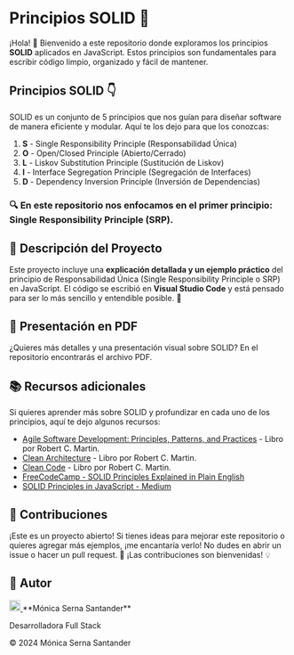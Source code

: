 # Principios SOLID 🚀

¡Hola! 👋 Bienvenido a este repositorio donde exploramos los principios **SOLID** aplicados en JavaScript. Estos principios son fundamentales para escribir código limpio, organizado y fácil de mantener.


## Principios SOLID 👇

SOLID es un conjunto de 5 principios que nos guían para diseñar software de manera eficiente y modular. Aquí te los dejo para que los conozcas:

1. **S** - Single Responsibility Principle (Responsabilidad Única)
2. **O** - Open/Closed Principle (Abierto/Cerrado)
3. **L** - Liskov Substitution Principle (Sustitución de Liskov)
4. **I** - Interface Segregation Principle (Segregación de Interfaces)
5. **D** - Dependency Inversion Principle (Inversión de Dependencias)

### 🔍 En este repositorio nos enfocamos en el primer principio: **Single Responsibility Principle (SRP)**.


## 📄 Descripción del Proyecto

Este proyecto incluye una **explicación detallada y un ejemplo práctico** del principio de Responsabilidad Única (Single Responsibility Principle o SRP) en JavaScript. 
El código se escribió en **Visual Studio Code** y está pensado para ser lo más sencillo y entendible posible. 🌱

## 📂 Presentación en PDF
¿Quieres más detalles y una presentación visual sobre SOLID? En el repositorio encontrarás el archivo PDF.

## 📚 Recursos adicionales
Si quieres aprender más sobre SOLID y profundizar en cada uno de los principios, aquí te dejo algunos recursos:

- [Agile Software Development: Principles, Patterns, and Practices](https://www.amazon.com/dp/0135974445) - Libro por Robert C. Martin.
- [Clean Architecture](https://www.amazon.com/dp/0134494164) - Libro por Robert C. Martin.
- [Clean Code](https://www.amazon.com/dp/0132350882) - Libro por Robert C. Martin.
- [FreeCodeCamp - SOLID Principles Explained in Plain English](https://www.freecodecamp.org/news/javascript-solid-principles-explained-in-plain-english/)
- [SOLID Principles in JavaScript - Medium](https://medium.com/@cramirez92/s-o-l-i-d-the-first-5-priciples-of-object-oriented-design-with-javascript-790f6ac9b9fa)

## 🤝 Contribuciones
¡Este es un proyecto abierto! Si tienes ideas para mejorar este repositorio o quieres agregar más ejemplos, ¡me encantaría verlo! No dudes en abrir un issue o hacer un pull request. 🙌 ¡Las contribuciones son bienvenidas! 💡

## 💼 Autor
<a href="https://www.linkedin.com/in/monicasernasantander">
    <img src="https://cdn-icons-png.flaticon.com/512/174/174857.png" alt="LinkedIn" width="20" height="20" />
</a>   **Mónica Serna Santander**

Desarrolladora Full Stack


© 2024 Mónica Serna Santander
